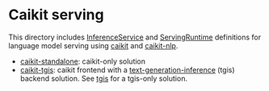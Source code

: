 # Caikit serving

This directory includes [InferenceService](https://kserve.github.io/website/latest/reference/api/#serving.kserve.io/v1beta1.InferenceService) and [ServingRuntime](https://kserve.github.io/website/latest/reference/api/#serving.kserve.io/v1alpha1.ServingRuntime) definitions for language model serving using [caikit](https://github.com/caikit/caikit) and [caikit-nlp](https://github.com/caikit/caikit-nlp).

- [caikit-standalone](./caikit-standalone): caikit-only solution
- [caikit-tgis](./caikit-tgis): caikit frontend with a [text-generation-inference](https://github.com/IBM/text-generation-inference) (tgis) backend solution. See [tgis](../tgis/) for a tgis-only solution.
